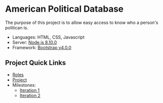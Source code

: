 # American Political Database

The purpose of this project is to allow easy access to know who a person's politican is.

* Languages: HTML, CSS, Javascript
* Server: [Node.js 8.10.0](https://nodejs.org/en/download/)
* Framework: [Bootstrap v4.0.0](https://getbootstrap.com/)

## Project Quick Links

* [Roles](https://github.com/CSC59939/APD/blob/master/IterationPlanning.md)
* [Project](https://github.com/CSC59939/APD/projects/1)
* Milestones:
  * [Iteration 1](https://github.com/CSC59939/APD/milestone/2)
  * [Iteration 2](https://github.com/CSC59939/APD/milestone/1)
